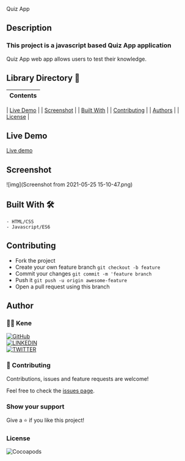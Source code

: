 Quiz App

## Description

### This project is a javascript based Quiz App application

Quiz App web app allows users to test their knowledge.


## Library Directory 📙

| Contents                    |
| --------------------------- |

| [Live Demo](#live-demo)     |
| [Screenshot](#screenshot)   |
| [Built With](#built-with-🛠) |
| [Contributing](#contributing🛠) |
| [Authors](#authors)         |
| [License](#license)         |

## Live Demo

[Live demo](./)

 ## Screenshot

![img](Screenshot from 2021-05-25 15-10-47.png)

## Built With 🛠

```
- HTML/CSS
- Javascript/ES6
```

## Contributing

- Fork the project
- Create your own feature branch `git checkout -b feature`
- Commit your changes `git commit -m 'feature branch`
- Push it `git push -u origin awesome-feature`
- Open a pull request using this branch

## Author

### 👨‍💻 Kene

[![GitHub](https://img.shields.io/badge/-GitHub-000?style=for-the-badge&logo=GitHub&logoColor=white)](https://github.com/keneogu) <br>
[![LINKEDIN](https://img.shields.io/badge/-LINKEDIN-0077B5?style=for-the-badge&logo=Linkedin&logoColor=white)](https://www.linkedin.com/in/kene-ogu) <br>
[![TWITTER](https://img.shields.io/badge/-TWITTER-1DA1F2?style=for-the-badge&logo=Twitter&logoColor=white)](https://twitter.com/keneogu)


### 🤝 Contributing

Contributions, issues and feature requests are welcome!

Feel free to check the [issues page]().

### Show your support

Give a ⭐️ if you like this project!

### License

![Cocoapods](https://img.shields.io/cocoapods/l/AFNetworking?color=red&style=for-the-badge)